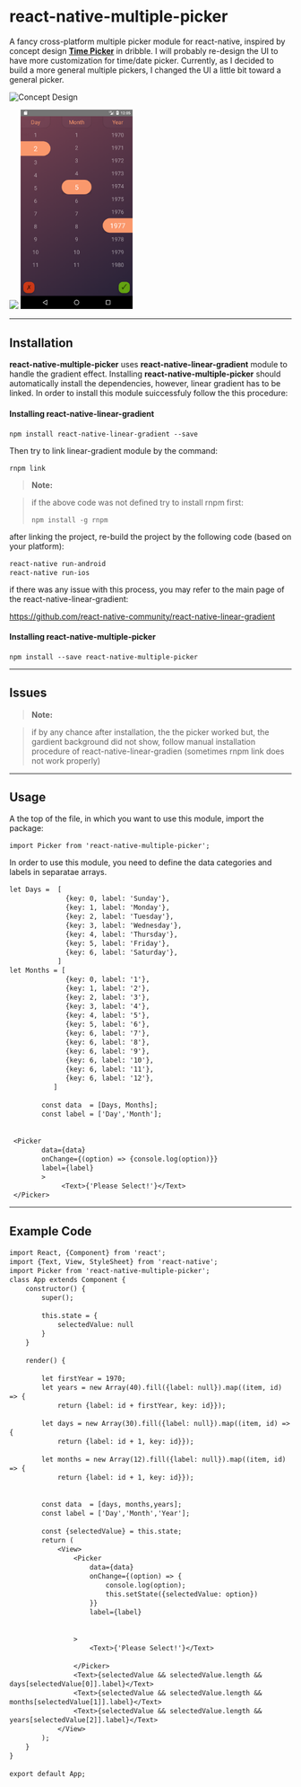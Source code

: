 react-native-multiple-picker
===================
A fancy cross-platform multiple picker module for react-native, inspired by concept design [**Time Picker**](https://dribbble.com/shots/2630319-time-picker) in dribble. I will probably re-design the UI to have more customization for time/date picker. Currently, as I decided to build a more general multiple pickers, I changed the UI a little bit toward a general picker.

![Concept Design](https://cdn.dribbble.com/users/153131/screenshots/2630319/picker_1x.png)


<img src="https://cdn.dribbble.com/users/153131/screenshots/2630319/attachments/526411/time_2x.png" width="200">

<img src="./sample.png" width="200">

----------


Installation
-------------

**react-native-multiple-picker** uses **react-native-linear-gradient** module to handle the gradient effect. Installing  **react-native-multiple-picker** should automatically install the dependencies, however, linear gradient has to be linked. In order to install this module suiccessfuly follow the this procedure:

#### <i class="icon-file"></i> Installing react-native-linear-gradient

    npm install react-native-linear-gradient --save

Then try to link linear-gradient module by the command:

    rnpm link



> **Note:**

> if the above code was not defined try to install rnpm first:
>
>     npm install -g rnpm



after linking the project, re-build the project by the following code (based on your platform):

    react-native run-android
    react-native run-ios

 if there was any issue with this process, you may refer to the main page of the react-native-linear-gradient:

 https://github.com/react-native-community/react-native-linear-gradient


#### <i class="icon-file"></i> Installing react-native-multiple-picker

    npm install --save react-native-multiple-picker


----------


Issues
-------------------
> **Note:**

> if by any chance after installation, the the picker worked but, the gardient background did not show, follow manual installation procedure of react-native-linear-gradien (sometimes rnpm link does not work properly)

----------


Usage
-------------------

A the top of the file, in which you want to use this module, import the package:


    import Picker from 'react-native-multiple-picker';

In order to use this module, you need to define the data categories and labels in separatae arrays.
```
let Days =  [
              {key: 0, label: 'Sunday'},
              {key: 1, label: 'Monday'},
              {key: 2, label: 'Tuesday'},
              {key: 3, label: 'Wednesday'},
              {key: 4, label: 'Thursday'},
              {key: 5, label: 'Friday'},
              {key: 6, label: 'Saturday'},
            ]
let Months = [
              {key: 0, label: '1'},
              {key: 1, label: '2'},
              {key: 2, label: '3'},
              {key: 3, label: '4'},
              {key: 4, label: '5'},
              {key: 5, label: '6'},
              {key: 6, label: '7'},
              {key: 6, label: '8'},
              {key: 6, label: '9'},
              {key: 6, label: '10'},
              {key: 6, label: '11'},
              {key: 6, label: '12'},
           ]

        const data  = [Days, Months];
        const label = ['Day','Month'];


 <Picker
        data={data}
        onChange={(option) => {console.log(option)}}
        label={label}
        >
             <Text>{'Please Select!'}</Text>
 </Picker>

```


----------
Example Code
----------

```
import React, {Component} from 'react';
import {Text, View, StyleSheet} from 'react-native';
import Picker from 'react-native-multiple-picker';
class App extends Component {
    constructor() {
        super();

        this.state = {
            selectedValue: null
        }
    }

    render() {

        let firstYear = 1970;
        let years = new Array(40).fill({label: null}).map((item, id) => {
            return {label: id + firstYear, key: id}});

        let days = new Array(30).fill({label: null}).map((item, id) => {
            return {label: id + 1, key: id}});

        let months = new Array(12).fill({label: null}).map((item, id) => {
            return {label: id + 1, key: id}});


        const data  = [days, months,years];
        const label = ['Day','Month','Year'];

        const {selectedValue} = this.state;
        return (
            <View>
                <Picker
                    data={data}
                    onChange={(option) => {
                        console.log(option);
                        this.setState({selectedValue: option})
                    }}
                    label={label}


                >
                    <Text>{'Please Select!'}</Text>

                </Picker>
                <Text>{selectedValue && selectedValue.length && days[selectedValue[0]].label}</Text>
                <Text>{selectedValue && selectedValue.length && months[selectedValue[1]].label}</Text>
                <Text>{selectedValue && selectedValue.length && years[selectedValue[2]].label}</Text>
            </View>
        );
    }
}

export default App;
```











































































































































































































































































































































































































































































































































































































































































































































































































